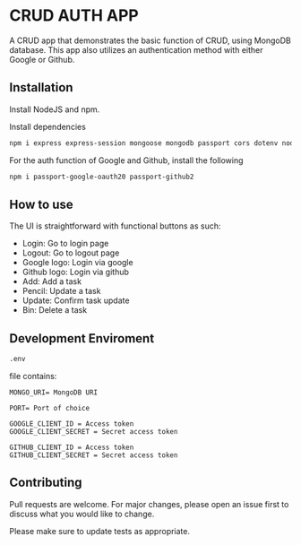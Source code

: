 # CRUD AUTH APP

A CRUD app that demonstrates the basic function of CRUD, using MongoDB database. This app also utilizes an authentication method with either Google or Github.

## Installation

Install NodeJS and npm.

Install dependencies

```bash
npm i express express-session mongoose mongodb passport cors dotenv nodemon
```

For the auth function of Google and Github, install the following

```bash
npm i passport-google-oauth20 passport-github2
```

## How to use

The UI is straightforward with functional buttons as such:

- Login: Go to login page
- Logout: Go to logout page
- Google logo: Login via google
- Github logo: Login via github
- Add: Add a task
- Pencil: Update a task
- Update: Confirm task update
- Bin: Delete a task

## Development Enviroment

```bash
.env
```

file contains:

```env
MONGO_URI= MongoDB URI

PORT= Port of choice

GOOGLE_CLIENT_ID = Access token
GOOGLE_CLIENT_SECRET = Secret access token

GITHUB_CLIENT_ID = Access token
GITHUB_CLIENT_SECRET = Secret access token
```

## Contributing

Pull requests are welcome. For major changes, please open an issue first
to discuss what you would like to change.

Please make sure to update tests as appropriate.
